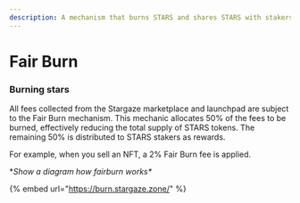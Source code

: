 ```yaml
---
description: A mechanism that burns STARS and shares STARS with stakers.
---
```


# Fair Burn

### Burning stars

All fees collected from the Stargaze marketplace and launchpad are subject to the Fair Burn mechanism. This mechanic allocates 50% of the fees to be burned, effectively reducing the total supply of STARS tokens. The remaining 50% is distributed to STARS stakers as rewards.

For example, when you sell an NFT, a 2% Fair Burn fee is applied.

\*_Show a diagram how fairburn works\*_



{% embed url="https://burn.stargaze.zone/" %}
